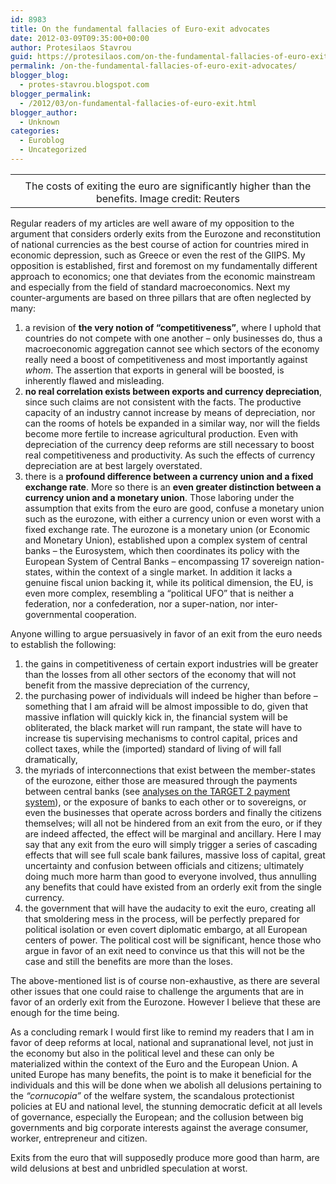 ```yaml
---
id: 8983
title: On the fundamental fallacies of Euro-exit advocates
date: 2012-03-09T09:35:00+00:00
author: Protesilaos Stavrou
guid: https://protesilaos.com/on-the-fundamental-fallacies-of-euro-exit-advocates/
permalink: /on-the-fundamental-fallacies-of-euro-exit-advocates/
blogger_blog:
  - protes-stavrou.blogspot.com
blogger_permalink:
  - /2012/03/on-fundamental-fallacies-of-euro-exit.html
blogger_author:
  - Unknown
categories:
  - Euroblog
  - Uncategorized
---
```

<table align="center" cellpadding="0" cellspacing="0" class="tr-caption-container" style="margin-left: auto; margin-right: auto; text-align: center;">
  <tr>
    <td style="text-align: center;">
    </td>
  </tr>
  
  <tr>
    <td class="tr-caption" style="text-align: center;">
      The costs of exiting the euro are significantly higher than the benefits. Image credit: Reuters
    </td>
  </tr>
</table>

Regular readers of my articles are well aware of my opposition to the argument that considers orderly exits from the Eurozone and reconstitution of national currencies as the best course of action for countries mired in economic depression, such as Greece or even the rest of the GIIPS. My opposition is established, first and foremost on my fundamentally different approach to economics; one that deviates from the economic mainstream and especially from the field of standard macroeconomics. Next my counter-arguments are based on three pillars that are often neglected by many: 

  1. a revision of **the very notion of &#8220;competitiveness&#8221;**, where I uphold that countries do not compete with one another &#8211; only businesses do, thus a macroeconomic aggregation cannot see which sectors of the economy really need a boost of competitiveness and most importantly against _whom_. The assertion that exports in general will be boosted, is inherently flawed and misleading.
  2. **no real correlation exists between exports and currency depreciation**, since such claims are not consistent with the facts. The productive capacity of an industry cannot increase by means of depreciation, nor can the rooms of hotels be expanded in a similar way, nor will the fields become more fertile to increase agricultural production. Even with depreciation of the currency deep reforms are still necessary to boost real competitiveness and productivity. As such the effects of currency depreciation are at best largely overstated.
  3. there is a **profound difference between a currency union and a fixed exchange rate**. More so there is an **even greater distinction between a currency union and a monetary union**. Those laboring under the assumption that exits from the euro are good, confuse a monetary union such as the eurozone, with either a currency union or even worst with a fixed exchange rate. The eurozone is a monetary union (or Economic and Monetary Union), established upon a complex system of central banks &#8211; the Eurosystem, which then coordinates its policy with the European System of Central Banks &#8211; encompassing 17 sovereign nation-states, within the context of a single market. In addition it lacks a genuine fiscal union backing it, while its political dimension, the EU, is even more complex, resembling a &#8220;political UFO&#8221; that is neither a federation, nor a confederation, nor a super-nation, nor inter-governmental cooperation.

Anyone willing to argue persuasively in favor of an exit from the euro needs to establish the following: 

  1. the gains in competitiveness of certain export industries will be greater than the losses from all other sectors of the economy that will not benefit from the massive depreciation of the currency,
  2. the purchasing power of individuals will indeed be higher than before &#8211; something that I am afraid will be almost impossible to do, given that massive inflation will quickly kick in, the financial system will be obliterated, the black market will run rampant, the state will have to increase tis supervising mechanisms to control capital, prices and collect taxes, while the (imported) standard of living of will fall dramatically,
  3. the myriads of interconnections that exist between the member-states of the eurozone, either those are measured through the payments between central banks (see [analyses on the TARGET 2 payment system](https://protesilaos.com/search/label/TARGET2?&max-results=6#.T1m92oFSR8E)), or the exposure of banks to each other or to sovereigns, or even the businesses that operate across borders and finally the citizens themselves; will all not be hindered from an exit from the euro, or if they are indeed affected, the effect will be marginal and ancillary. Here I may say that any exit from the euro will simply trigger a series of cascading effects that will see full scale bank failures, massive loss of capital, great uncertainty and confusion between officials and citizens; ultimately doing much more harm than good to everyone involved, thus annulling any benefits that could have existed from an orderly exit from the single currency.
  4. the government that will have the audacity to exit the euro, creating all that smoldering mess in the process, will be perfectly prepared for political isolation or even covert diplomatic embargo, at all European centers of power. The political cost will be significant, hence those who argue in favor of an exit need to convince us that this will not be the case and still the benefits are more than the loses.

The above-mentioned list is of course non-exhaustive, as there are several other issues that one could raise to challenge the arguments that are in favor of an orderly exit from the Eurozone. However I believe that these are enough for the time being.

As a concluding remark I would first like to remind my readers that I am in favor of deep reforms at local, national and supranational level, not just in the economy but also in the political level and these can only be materialized within the context of the Euro and the European Union. A united Europe has many benefits, the point is to make it beneficial for the individuals and this will be done when we abolish all delusions pertaining to the _&#8220;cornucopia&#8221;_ of the welfare system, the scandalous protectionist policies at EU and national level, the stunning democratic deficit at all levels of governance, especially the European; and the collusion between big governments and big corporate interests against the average consumer, worker, entrepreneur and citizen.

Exits from the euro that will&nbsp;supposedly&nbsp;produce more good than harm, are wild delusions at best and unbridled speculation at worst.
